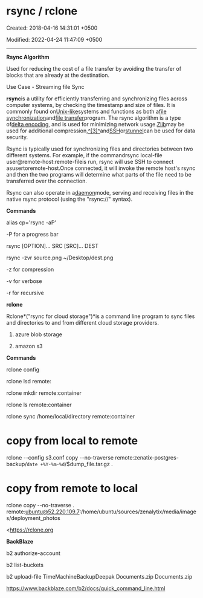 # rsync / rclone

Created: 2018-04-16 14:31:01 +0500

Modified: 2022-04-24 11:47:09 +0500

---

**Rsync Algorithm**

Used for reducing the cost of a file transfer by avoiding the transfer of blocks that are already at the destination.

Use Case - Streaming file Sync



**rsync**is a utility for efficiently transferring and synchronizing files across computer systems, by checking the timestamp and size of files. It is commonly found on[Unix-like](https://en.wikipedia.org/wiki/Unix-like)systems and functions as both a[file synchronization](https://en.wikipedia.org/wiki/File_synchronization)and[file transfer](https://en.wikipedia.org/wiki/File_transfer)program. The rsync algorithm is a type of[delta encoding](https://en.wikipedia.org/wiki/Delta_encoding), and is used for minimizing network usage.[Zlib](https://en.wikipedia.org/wiki/Zlib)may be used for additional compression,[^[3]^](https://en.wikipedia.org/wiki/Rsync#cite_note-man_page-3)and[SSH](https://en.wikipedia.org/wiki/Secure_Shell)or[stunnel](https://en.wikipedia.org/wiki/Stunnel)can be used for data security.



Rsync is typically used for synchronizing files and directories between two different systems. For example, if the commandrsync local-file user@remote-host:remote-fileis run, rsync will use SSH to connect asusertoremote-host.Once connected, it will invoke the remote host's rsync and then the two programs will determine what parts of the file need to be transferred over the connection.



Rsync can also operate in a[daemon](https://en.wikipedia.org/wiki/Daemon_(computer_software))mode, serving and receiving files in the native rsync protocol (using the "rsync://" syntax).



**Commands**

alias cp='rsync -aP'

-P for a progress bar



rsync [OPTION]... SRC [SRC]... DEST

rsync -zvr source.png ~/Desktop/dest.png



-z for compression

-v for verbose

-r for recursive



**rclone**

Rclone*("rsync for cloud storage")*is a command line program to sync files and directories to and from different cloud storage providers.



1.  azure blob storage

2.  amazon s3



**Commands**

rclone config

rclone lsd remote:

rclone mkdir remote:container

rclone ls remote:container

rclone sync /home/local/directory remote:container



# copy from local to remote

rclone --config s3.conf copy --no-traverse remote:zenatix-postgres-backup/`date +%Y-%m-%d`/$dump_file.tar.gz .



# copy from remote to local

rclone copy --no-traverse . remote:ubuntu@52.220.109.7:/home/ubuntu/sources/zenalytix/media/images/deployment_photos



<https://rclone.org



**BackBlaze**

b2 authorize-account

b2 list-buckets

b2 upload-file TimeMachineBackupDeepak Documents.zip Documents.zip



<https://www.backblaze.com/b2/docs/quick_command_line.html>
